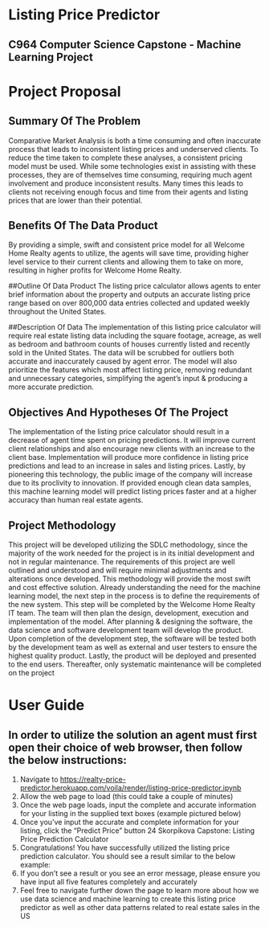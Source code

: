 # Listing Price Predictor
## C964 Computer Science Capstone - Machine Learning Project

<h1> Project Proposal </h1>

## Summary Of The Problem
Comparative Market Analysis is both a time consuming and often inaccurate
process that leads to inconsistent listing prices and underserved clients. To
reduce the time taken to complete these analyses, a consistent pricing model
must be used. While some technologies exist in assisting with these processes,
they are of themselves time consuming, requiring much agent involvement and
produce inconsistent results. Many times this leads to clients not receiving
enough focus and time from their agents and listing prices that are lower than
their potential.

## Benefits Of The Data Product
By providing a simple, swift and consistent price model for all Welcome Home
Realty agents to utilize, the agents will save time, providing higher level service 
to their current clients and allowing them to take on more, resulting in higher
profits for Welcome Home Realty.

##Outline Of Data Product
The listing price calculator allows agents to enter brief information about the
property and outputs an accurate listing price range based on over 800,000 data
entries collected and updated weekly throughout the United States.

##Description Of Data
The implementation of this listing price calculator will require real estate
listing data including the square footage, acreage, as well as bedroom
and bathroom counts of houses currently listed and recently sold in the
United States. The data will be scrubbed for outliers both accurate and
inaccurately caused by agent error. The model will also prioritize the
features which most affect listing price, removing redundant and
unnecessary categories, simplifying the agent’s input & producing a more
accurate prediction.

## Objectives And Hypotheses Of The Project
The implementation of the listing price calculator should result in a decrease of
agent time spent on pricing predictions. It will improve current client
relationships and also encourage new clients with an increase to the client base.
Implementation will produce more confidence in listing price predictions and
lead to an increase in sales and listing prices. Lastly, by pioneering this
technology, the public image of the company will increase due to its proclivity to
innovation. If provided enough clean data samples, this machine learning model
will predict listing prices faster and at a higher accuracy than human real estate
agents.

## Project Methodology
This project will be developed utilizing the SDLC methodology, since the
majority of the work needed for the project is in its initial development and not
in regular maintenance. The requirements of this project are well outlined and
understood and will require minimal adjustments and alterations once
developed. This methodology will provide the most swift and cost effective
solution.
Already understanding the need for the machine learning model, the next step
in the process is to define the requirements of the new system. This step will be
completed by the Welcome Home Realty IT team. The team will then plan the
design, development, execution and implementation of the model. After
planning & designing the software, the data science and software development
team will develop the product. Upon completion of the development step, the
software will be tested both by the development team as well as external and
user testers to ensure the highest quality product. Lastly, the product will be
deployed and presented to the end users. Thereafter, only systematic
maintenance will be completed on the project

# User Guide
## In order to utilize the solution an agent must first open their choice of web browser, then follow the below instructions:
1. Navigate to
https://realty-price-predictor.herokuapp.com/voila/render/listing-price-predictor.ipynb
2. Allow the web page to load (this could take a couple of minutes)
3. Once the web page loads, input the complete and accurate information
for your listing in the supplied text boxes (example pictured below)
4. Once you’ve input the accurate and complete information for your listing,
click the “Predict Price” button
24
Skorpikova Capstone: Listing Price Prediction Calculator
5. Congratulations! You have successfully utilized the listing price prediction
calculator. You should see a result similar to the below example:
6. If you don’t see a result or you see an error message, please ensure you
have input all five features completely and accurately
7. Feel free to navigate further down the page to learn more about how we
use data science and machine learning to create this listing price predictor
as well as other data patterns related to real estate sales in the US
